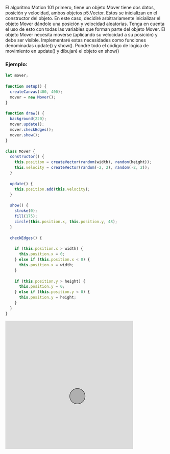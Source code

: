 El algoritmo Motion 101 primero, tiene un objeto Mover tiene dos datos, posición y velocidad, ambos objetos p5.Vector. Estos se inicializan en el constructor del objeto. En este caso, decidiré arbitrariamente inicializar el objeto Mover dándole una posición y velocidad aleatorias. Tenga en cuenta el uso de esto con todas las variables que forman parte del objeto Mover.
El objeto Mover necesita moverse (aplicando su velocidad a su posición) y debe ser visible. Implementaré estas necesidades como funciones denominadas update() y show(). Pondré todo el código de lógica de movimiento en update() y dibujaré el objeto en show()
### Ejemplo:
``` javascript
let mover;

function setup() {
  createCanvas(400, 400);
  mover = new Mover(); 
}

function draw() {
  background(220);
  mover.update();
  mover.checkEdges();
  mover.show();
}

class Mover {
  constructor() {
    this.position = createVector(random(width), random(height));
    this.velocity = createVector(random(-2, 2), random(-2, 2));
  }

  update() {
    this.position.add(this.velocity);
  }

  show() {
    stroke(0);
    fill(175);
    circle(this.position.x, this.position.y, 48);
  }

  checkEdges() {
    
    if (this.position.x > width) {
      this.position.x = 0;
    } else if (this.position.x < 0) {
      this.position.x = width;
    }

    if (this.position.y > height) {
      this.position.y = 0;
    } else if (this.position.y < 0) {
      this.position.y = height;
    }
  }
}
```
![captura del ejercicio](/src/assets/canvas_capture.png)
